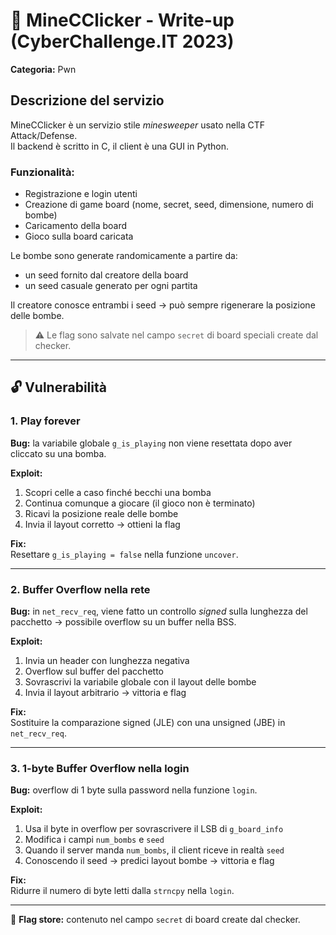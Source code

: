 # 🧨 MineCClicker - Write-up (CyberChallenge.IT 2023)

**Categoria:** Pwn  

## Descrizione del servizio

MineCClicker è un servizio stile *minesweeper* usato nella CTF Attack/Defense.  
Il backend è scritto in C, il client è una GUI in Python.

### Funzionalità:
- Registrazione e login utenti
- Creazione di game board (nome, secret, seed, dimensione, numero di bombe)
- Caricamento della board
- Gioco sulla board caricata

Le bombe sono generate randomicamente a partire da:
- un seed fornito dal creatore della board
- un seed casuale generato per ogni partita

Il creatore conosce entrambi i seed → può sempre rigenerare la posizione delle bombe.

> ⚠️ Le flag sono salvate nel campo `secret` di board speciali create dal checker.

---

## 🔓 Vulnerabilità

### 1. Play forever

**Bug:** la variabile globale `g_is_playing` non viene resettata dopo aver cliccato su una bomba.

**Exploit:**
1. Scopri celle a caso finché becchi una bomba
2. Continua comunque a giocare (il gioco non è terminato)
3. Ricavi la posizione reale delle bombe
4. Invia il layout corretto → ottieni la flag

**Fix:**  
Resettare `g_is_playing = false` nella funzione `uncover`.

---

### 2. Buffer Overflow nella rete

**Bug:** in `net_recv_req`, viene fatto un controllo *signed* sulla lunghezza del pacchetto → possibile overflow su un buffer nella BSS.

**Exploit:**
1. Invia un header con lunghezza negativa
2. Overflow sul buffer del pacchetto
3. Sovrascrivi la variabile globale con il layout delle bombe
4. Invia il layout arbitrario → vittoria e flag

**Fix:**  
Sostituire la comparazione signed (JLE) con una unsigned (JBE) in `net_recv_req`.

---

### 3. 1-byte Buffer Overflow nella login

**Bug:** overflow di 1 byte sulla password nella funzione `login`.

**Exploit:**
1. Usa il byte in overflow per sovrascrivere il LSB di `g_board_info`
2. Modifica i campi `num_bombs` e `seed`
3. Quando il server manda `num_bombs`, il client riceve in realtà `seed`
4. Conoscendo il seed → predici layout bombe → vittoria e flag

**Fix:**  
Ridurre il numero di byte letti dalla `strncpy` nella `login`.

---

🎯 **Flag store:** contenuto nel campo `secret` di board create dal checker.